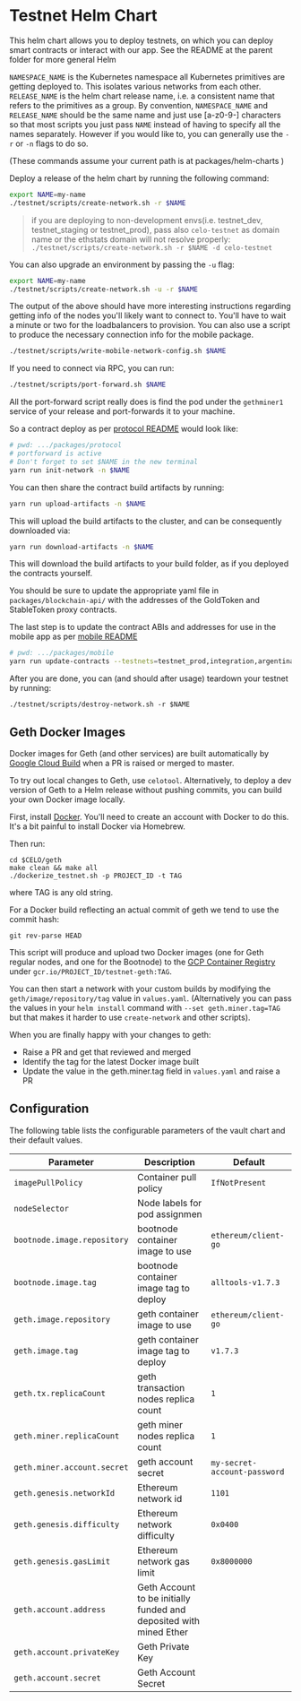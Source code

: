 # Testnet Helm Chart

This helm chart allows you to deploy testnets, on which you can deploy smart contracts or interact with our app. See the README at the parent folder for more general Helm

`NAMESPACE_NAME` is the Kubernetes namespace all Kubernetes primitives are getting deployed to. This isolates various networks from each other. `RELEASE_NAME` is the helm chart release name, i.e. a consistent name that refers to the primitives as a group. By convention, `NAMESPACE_NAME` and `RELEASE_NAME` should be the same name and just use [a-z0-9\-] characters so that most scripts you just pass `NAME` instead of having to specify all the names separately. However if you would like to, you can generally use the `-r` or `-n` flags to do so.

(These commands assume your current path is at packages/helm-charts )

Deploy a release of the helm chart by running the following command:

```bash
export NAME=my-name
./testnet/scripts/create-network.sh -r $NAME
```

> if you are deploying to non-development envs(i.e. testnet_dev, testnet_staging or testnet_prod), pass also `celo-testnet` as domain name
> or the ethstats domain will not resolve properly: `./testnet/scripts/create-network.sh -r $NAME -d celo-testnet`

You can also upgrade an environment by passing the `-u` flag:

```bash
export NAME=my-name
./testnet/scripts/create-network.sh -u -r $NAME
```

The output of the above should have more interesting instructions regarding getting info of the nodes you'll likely want to connect to. You'll have to wait a minute or two for the loadbalancers to provision. You can also use a script to produce the necessary connection info for the mobile package.

```bash
./testnet/scripts/write-mobile-network-config.sh $NAME
```

If you need to connect via RPC, you can run:

```bash
./testnet/scripts/port-forward.sh $NAME
```

All the port-forward script really does is find the pod under the `gethminer1` service of your release and port-forwards it to your machine.

So a contract deploy as per [protocol README](../../protocol/README.md) would look like:

```bash
# pwd: .../packages/protocol
# portforward is active
# Don't forget to set $NAME in the new terminal
yarn run init-network -n $NAME
```

You can then share the contract build artifacts by running:

```bash
yarn run upload-artifacts -n $NAME
```

This will upload the build artifacts to the cluster, and can be consequently downloaded via:

```bash
yarn run download-artifacts -n $NAME
```

This will download the build artifacts to your build folder, as if you deployed the contracts yourself.

You should be sure to update the appropriate yaml file in `packages/blockchain-api/` with the addresses of the GoldToken and StableToken proxy contracts.

The last step is to update the contract ABIs and addresses for use in the mobile app as per [mobile README](../../mobile/README.md)

```bash
# pwd: .../packages/mobile
yarn run update-contracts --testnets=testnet_prod,integration,argentinastaging,argentinaproduction,$NAME
```

After you are done, you can (and should after usage) teardown your testnet by running:

```console
./testnet/scripts/destroy-network.sh -r $NAME
```

## Geth Docker Images

Docker images for Geth (and other services) are built automatically by [Google Cloud Build](https://console.cloud.google.com/cloud-build/triggers?organizationId=54829595577&project=celo-testnet) when a PR is raised or merged to master.

To try out local changes to Geth, use `celotool`. Alternatively, to deploy a dev version of Geth to a Helm release without pushing commits, you can build your own Docker image locally.

First, install [Docker](https://store.docker.com/editions/community/docker-ce-desktop-mac). You'll need to create an account with Docker to do this. It's a bit painful to install Docker via Homebrew.

Then run:

```console
cd $CELO/geth
make clean && make all
./dockerize_testnet.sh -p PROJECT_ID -t TAG
```

where TAG is any old string.

For a Docker build reflecting an actual commit of geth we tend to use the commit hash:

```console
git rev-parse HEAD
```

This script will produce and upload two Docker images (one for Geth regular nodes, and one for the Bootnode) to the [GCP Container Registry](https://console.cloud.google.com/gcr/images/celo-testnet/GLOBAL/testnet-geth) under `gcr.io/PROJECT_ID/testnet-geth:TAG`.

You can then start a network with your custom builds by modifying the `geth/image/repository/tag` value in `values.yaml`. (Alternatively you can pass the values in your `helm install` command with `--set geth.miner.tag=TAG` but that makes it harder to use `create-network` and other scripts).

When you are finally happy with your changes to geth:

- Raise a PR and get that reviewed and merged
- Identify the tag for the latest Docker image built
- Update the value in the geth.miner.tag field in `values.yaml` and raise a PR

## Configuration

The following table lists the configurable parameters of the vault chart and their default values.

| Parameter                   | Description                                                        | Default                      |
| --------------------------- | ------------------------------------------------------------------ | ---------------------------- |
| `imagePullPolicy`           | Container pull policy                                              | `IfNotPresent`               |
| `nodeSelector`              | Node labels for pod assignmen                                      |                              |
| `bootnode.image.repository` | bootnode container image to use                                    | `ethereum/client-go`         |
| `bootnode.image.tag`        | bootnode container image tag to deploy                             | `alltools-v1.7.3`            |
| `geth.image.repository`     | geth container image to use                                        | `ethereum/client-go`         |
| `geth.image.tag`            | geth container image tag to deploy                                 | `v1.7.3`                     |
| `geth.tx.replicaCount`      | geth transaction nodes replica count                               | `1`                          |
| `geth.miner.replicaCount`   | geth miner nodes replica count                                     | `1`                          |
| `geth.miner.account.secret` | geth account secret                                                | `my-secret-account-password` |
| `geth.genesis.networkId`    | Ethereum network id                                                | `1101`                       |
| `geth.genesis.difficulty`   | Ethereum network difficulty                                        | `0x0400`                     |
| `geth.genesis.gasLimit`     | Ethereum network gas limit                                         | `0x8000000`                  |
| `geth.account.address`      | Geth Account to be initially funded and deposited with mined Ether |                              |
| `geth.account.privateKey`   | Geth Private Key                                                   |                              |
| `geth.account.secret`       | Geth Account Secret                                                |                              |

